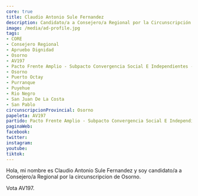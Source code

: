 ```yaml
---
core: true
title: Claudio Antonio Sule Fernandez
description: Candidato/a a Consejero/a Regional por la Circunscripción de Osorno
image: /media/ad-profile.jpg
tags:
- CORE
- Consejero Regional
- Apruebo Dignidad
- Osorno
- AV197
- Pacto Frente Amplio - Subpacto Convergencia Social E Independientes - Independientes
- Osorno
- Puerto Octay
- Purranque
- Puyehue
- Rio Negro
- San Juan De La Costa
- San Pablo
circunscripcionProvincial: Osorno
papeleta: AV197
partido: Pacto Frente Amplio - Subpacto Convergencia Social E Independientes - Independientes
paginaWeb:
facebook:
twitter:
instagram:
youtube:
tiktok:
---
```

Hola, mi nombre es Claudio Antonio Sule Fernandez y soy candidato/a a Consejero/a Regional por la circunscripcion de Osorno.

Vota AV197.